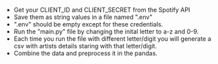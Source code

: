 - Get your CLIENT_ID and CLIENT_SECRET from the Spotify API
- Save them as string values in a file named ".env"
- ".env" should be empty except for these credentials.
- Run the "main.py" file by changing the inital letter to a-z and 0-9.
- Each time you run the file with different letter/digit you will generate a csv with artists details staring with that letter/digit.
- Combine the data and preprocess it in the pandas.